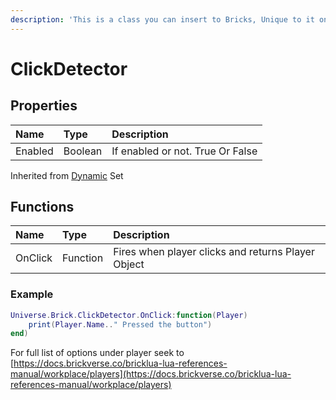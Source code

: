 ```yaml
---
description: 'This is a class you can insert to Bricks, Unique to it only.'
---
```


# ClickDetector

## Properties

| Name | Type | Description |
| :--- | :--- | :--- |
| Enabled | Boolean | If enabled or not. True Or False |

Inherited from [Dynamic](https://docs.brickverse.co/bricklua-lua-references-manual/dymanic) Set

## Functions

| Name | Type | Description |
| :--- | :--- | :--- |
| OnClick | Function | Fires when player clicks and returns Player Object |

### Example

```lua
Universe.Brick.ClickDetector.OnClick:function(Player)
    print(Player.Name.." Pressed the button")
end)
```

For full list of options under player seek to [https://docs.brickverse.co/bricklua-lua-references-manual/workplace/players](https://docs.brickverse.co/bricklua-lua-references-manual/workplace/players)


